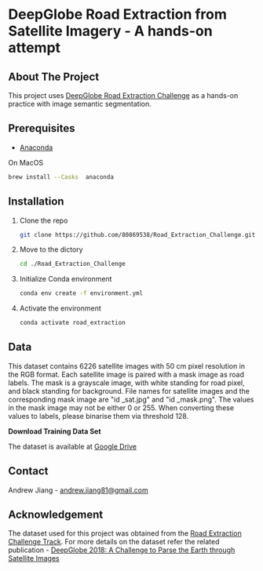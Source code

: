 # DeepGlobe Road Extraction from Satellite Imagery - A hands-on attempt

<!-- ABOUT THE PROJECT -->
## About The Project

This project uses [DeepGlobe Road Extraction Challenge](https://competitions.codalab.org/competitions/18467#participate-get_starting_kit) as a hands-on practice with image semantic segmentation. 


## Prerequisites

* [Anaconda](https://www.anaconda.com/products/individual)

On MacOS
  ```sh
  brew install --Casks  anaconda
  ```

## Installation

1. Clone the repo
   ```sh
   git clone https://github.com/80869538/Road_Extraction_Challenge.git
   ```

2. Move to the dictory
   ```sh
   cd ./Road_Extraction_Challenge
   ```
3. Initialize Conda environment
   ```sh
   conda env create -f environment.yml
   ```
4. Activate the environment
   ```sh
   conda activate road_extraction
   ```    
## Data

This dataset contains 6226 satellite images with 50 cm pixel resolution in the RGB format. Each satellite image is paired with a mask image as road labels. The mask is a grayscale image, with white standing for road pixel, and black standing for background. File names for satellite images and the corresponding mask image are "id _sat.jpg" and "id _mask.png". The values in the mask image may not be either 0 or 255. When converting these values to labels, please binarise them via threshold 128.

**Download Training Data Set**

The dataset is available at [Google Drive](https://drive.google.com/file/d/1tB8Jo_wfbz796aTQP8fGnMdTWmujKsqd/view?usp=sharing)

## Contact
Andrew Jiang - andrew.jiang81@gmail.com


## Acknowledgement

The dataset used for this project was obtained from the [Road Extraction Challenge Track](https://competitions.codalab.org/competitions/18467#participate-get_starting_kit).  For more details on the dataset refer the related publication - [DeepGlobe 2018: A Challenge to Parse the Earth through Satellite Images](https://arxiv.org/abs/1805.06561)

